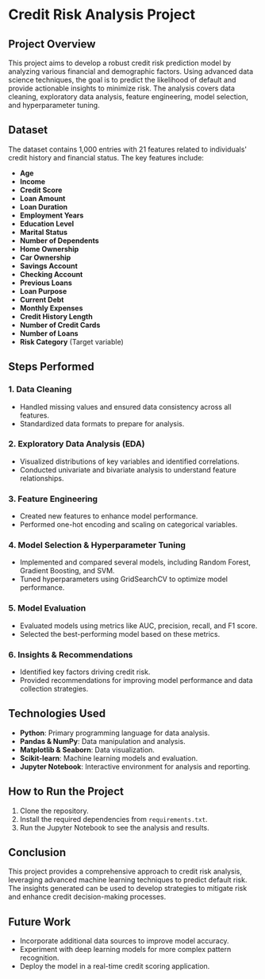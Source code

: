 # Credit Risk Analysis Project

## Project Overview

This project aims to develop a robust credit risk prediction model by analyzing various financial and demographic factors. Using advanced data science techniques, the goal is to predict the likelihood of default and provide actionable insights to minimize risk. The analysis covers data cleaning, exploratory data analysis, feature engineering, model selection, and hyperparameter tuning.

## Dataset

The dataset contains 1,000 entries with 21 features related to individuals' credit history and financial status. The key features include:

- **Age**
- **Income**
- **Credit Score**
- **Loan Amount**
- **Loan Duration**
- **Employment Years**
- **Education Level**
- **Marital Status**
- **Number of Dependents**
- **Home Ownership**
- **Car Ownership**
- **Savings Account**
- **Checking Account**
- **Previous Loans**
- **Loan Purpose**
- **Current Debt**
- **Monthly Expenses**
- **Credit History Length**
- **Number of Credit Cards**
- **Number of Loans**
- **Risk Category** (Target variable)

## Steps Performed

### 1. Data Cleaning
- Handled missing values and ensured data consistency across all features.
- Standardized data formats to prepare for analysis.

### 2. Exploratory Data Analysis (EDA)
- Visualized distributions of key variables and identified correlations.
- Conducted univariate and bivariate analysis to understand feature relationships.

### 3. Feature Engineering
- Created new features to enhance model performance.
- Performed one-hot encoding and scaling on categorical variables.

### 4. Model Selection & Hyperparameter Tuning
- Implemented and compared several models, including Random Forest, Gradient Boosting, and SVM.
- Tuned hyperparameters using GridSearchCV to optimize model performance.

### 5. Model Evaluation
- Evaluated models using metrics like AUC, precision, recall, and F1 score.
- Selected the best-performing model based on these metrics.

### 6. Insights & Recommendations
- Identified key factors driving credit risk.
- Provided recommendations for improving model performance and data collection strategies.

## Technologies Used

- **Python**: Primary programming language for data analysis.
- **Pandas & NumPy**: Data manipulation and analysis.
- **Matplotlib & Seaborn**: Data visualization.
- **Scikit-learn**: Machine learning models and evaluation.
- **Jupyter Notebook**: Interactive environment for analysis and reporting.

## How to Run the Project

1. Clone the repository.
2. Install the required dependencies from `requirements.txt`.
3. Run the Jupyter Notebook to see the analysis and results.

## Conclusion

This project provides a comprehensive approach to credit risk analysis, leveraging advanced machine learning techniques to predict default risk. The insights generated can be used to develop strategies to mitigate risk and enhance credit decision-making processes.

## Future Work

- Incorporate additional data sources to improve model accuracy.
- Experiment with deep learning models for more complex pattern recognition.
- Deploy the model in a real-time credit scoring application.

